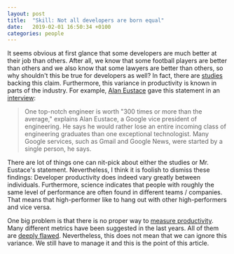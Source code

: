 ```yaml
---
layout: post
title:  "Skill: Not all developers are born equal"
date:   2019-02-01 16:50:34 +0100
categories: people
---
```

It seems obvious at first glance that some developers are much better at their job than others. After all, we know that some football players are better than others and we also know that some lawyers are better than others, so why shouldn't this be true for developers as well? In fact, there are [studies](https://cacm.acm.org/blogs/blog-cacm/180512-is-there-a-10x-gap-between-best-and-average-programmers-and-how-did-it-get-there/fulltext) backing this claim. Furthermore, this variance in productivity is known in parts of the industry. For example, [Alan Eustace](https://en.wikipedia.org/wiki/Alan_Eustace) gave this statement in an [interview](https://www.wsj.com/articles/SB113271436430704916):
> One top-notch engineer is worth "300 times or more than the average," explains Alan Eustace, a Google vice president of engineering. He says he would rather lose an entire incoming class of engineering graduates than one exceptional technologist. Many Google services, such as Gmail and Google News, were started by a single person, he says.

There are lot of things one can nit-pick about either the studies or Mr. Eustace's statement. Nevertheless, I think it is foolish to dismiss these findings: Developer productivity does indeed vary greatly between individuals. Furthermore, science indicates that people with roughly the same level of performance are often found in different teams / companies. That means that high-performer like to hang out with other high-performers and vice versa.

One big problem is that there is no proper way to [measure productivity](https://martinfowler.com/bliki/CannotMeasureProductivity.html). Many different metrics have been suggested in the last years. All of them are [deeply flawed](https://nortal.com/de/blog/the-myth-of-developer-productivity/). Nevertheless, this does not mean that we can ignore this variance. We still have to manage it and this is the point of this article.